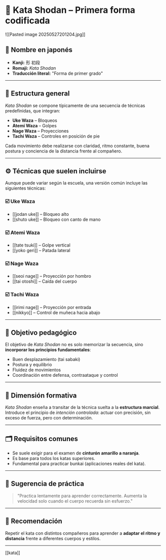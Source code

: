 # 📏 Kata Shodan – Primera forma codificada

![[Pasted image 20250527201204.jpg]]

## 🧾 Nombre en japonés
- **Kanji:** 形 初段  
- **Romaji:** *Kata Shodan*  
- **Traducción literal:** "Forma de primer grado"

---

## 🧩 Estructura general

*Kata Shodan* se compone típicamente de una secuencia de técnicas predefinidas, que integran:

- **Uke Waza** – Bloqueos
- **Atemi Waza** – Golpes
- **Nage Waza** – Proyecciones
- **Tachi Waza** – Controles en posición de pie

Cada movimiento debe realizarse con claridad, ritmo constante, buena postura y conciencia de la distancia frente al compañero.

---

## ⚙️ Técnicas que suelen incluirse

Aunque puede variar según la escuela, una versión común incluye las siguientes técnicas:

### ☑️ Uke Waza
- [[jodan uke]] – Bloqueo alto
- [[shuto uke]] – Bloqueo con canto de mano

### ☑️ Atemi Waza
- [[tate tsuki]] – Golpe vertical
- [[yoko geri]] – Patada lateral

### ☑️ Nage Waza
- [[seoi nage]] – Proyección por hombro
- [[tai otoshi]] – Caída del cuerpo

### ☑️ Tachi Waza
- [[irimi nage]] – Proyección por entrada
- [[nikkyo]] – Control de muñeca hacia abajo

---

## 🧠 Objetivo pedagógico

El objetivo de *Kata Shodan* no es solo memorizar la secuencia, sino **incorporar los principios fundamentales**:

- Buen desplazamiento (tai sabaki)
- Postura y equilibrio
- Fluidez de movimientos
- Coordinación entre defensa, contraataque y control

---

## 🧘 Dimensión formativa

*Kata Shodan* enseña a transitar de la técnica suelta a la **estructura marcial**. Introduce el principio de *intención controlada*: actuar con precisión, sin exceso de fuerza, pero con determinación.

---

## 🗂 Requisitos comunes

- Se suele exigir para el examen de **cinturón amarillo a naranja**.
- Es base para todos los katas superiores.
- Fundamental para practicar bunkai (aplicaciones reales del kata).

---

## 🎥 Sugerencia de práctica

> "Practica lentamente para aprender correctamente. Aumenta la velocidad solo cuando el cuerpo recuerda sin esfuerzo."

---

## 🔁 Recomendación

Repetir el kata con distintos compañeros para aprender a **adaptar el ritmo y distancia** frente a diferentes cuerpos y estilos.

---

[[kata]]